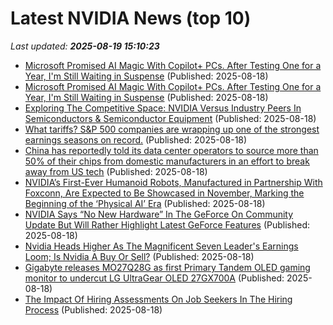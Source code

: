 # Latest NVIDIA News (top 10)
_Last updated: **2025-08-19 15:10:23**_

- [Microsoft Promised AI Magic With Copilot+ PCs. After Testing One for a Year, I'm Still Waiting in Suspense](https://me.pcmag.com/en/ai/31755/microsoft-promised-ai-magic-with-copilot-pcs-after-testing-one-for-a-year-im-still-waiting-in-suspen) (Published: 2025-08-18)
- [Microsoft Promised AI Magic With Copilot+ PCs. After Testing One for a Year, I'm Still Waiting in Suspense](https://uk.pcmag.com/ai/159626/microsoft-promised-ai-magic-with-copilot-pcs-after-testing-one-for-a-year-im-still-waiting-in-suspen) (Published: 2025-08-18)
- [Exploring The Competitive Space: NVIDIA Versus Industry Peers In Semiconductors & Semiconductor Equipment](https://biztoc.com/x/3979c8a5ff43340a) (Published: 2025-08-18)
- [What tariffs? S&P 500 companies are wrapping up one of the strongest earnings seasons on record.](https://www.businessinsider.com/stock-market-q2-earnings-weak-dollar-magnificent-7-goldman-sachs-2025-8) (Published: 2025-08-18)
- [China has reportedly told its data center operators to source more than 50% of their chips from domestic manufacturers in an effort to break away from US tech](https://www.pcgamer.com/hardware/china-has-reportedly-told-its-data-center-operators-to-source-more-than-50-percent-of-their-chips-from-domestic-manufacturers-in-an-effort-to-break-away-from-us-tech/) (Published: 2025-08-18)
- [NVIDIA’s First-Ever Humanoid Robots, Manufactured in Partnership With Foxconn, Are Expected to Be Showcased in November, Marking the Beginning of the ‘Physical AI’ Era](https://wccftech.com/nvidia-first-ever-humanoid-robots-manufactured-in-partnership-with-foxconn-are-expected-to-be-showcased-in-november/) (Published: 2025-08-18)
- [NVIDIA Says “No New Hardware” In The GeForce On Community Update But Will Rather Highlight Latest GeForce Features](https://wccftech.com/nvidia-announces-geforce-on-community-update/) (Published: 2025-08-18)
- [Nvidia Heads Higher As The Magnificent Seven Leader's Earnings Loom; Is Nvidia A Buy Or Sell?](https://biztoc.com/x/ff4bbe5f91978d81) (Published: 2025-08-18)
- [Gigabyte releases MO27Q28G as first Primary Tandem OLED gaming monitor to undercut LG UltraGear OLED 27GX700A](https://www.notebookcheck.net/Gigabyte-releases-MO27Q28G-as-first-Primary-Tandem-OLED-gaming-monitor-to-undercut-LG-UltraGear-OLED-27GX700A.1089693.0.html) (Published: 2025-08-18)
- [The Impact Of Hiring Assessments On Job Seekers In The Hiring Process](https://www.forbes.com/sites/karadennison/2025/08/18/the-impact-of-hiring-assessments-on-job-seekers-in-the-hiring-process/) (Published: 2025-08-18)

